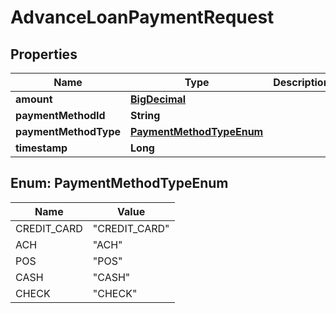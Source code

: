 
# AdvanceLoanPaymentRequest

## Properties
Name | Type | Description | Notes
------------ | ------------- | ------------- | -------------
**amount** | [**BigDecimal**](BigDecimal.md) |  |  [optional]
**paymentMethodId** | **String** |  |  [optional]
**paymentMethodType** | [**PaymentMethodTypeEnum**](#PaymentMethodTypeEnum) |  |  [optional]
**timestamp** | **Long** |  |  [optional]


<a name="PaymentMethodTypeEnum"></a>
## Enum: PaymentMethodTypeEnum
Name | Value
---- | -----
CREDIT_CARD | &quot;CREDIT_CARD&quot;
ACH | &quot;ACH&quot;
POS | &quot;POS&quot;
CASH | &quot;CASH&quot;
CHECK | &quot;CHECK&quot;




